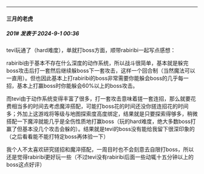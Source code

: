 ﻿
*****

####  三月的老虎  
##### 201#       发表于 2024-9-1 00:36

tevi玩通了（hard难度），单就打boss方面，顺带rabiribi一起写点感想：

rabiribi由于基本不存在什么深度的动作系统，所以战斗很简单，基本就是躲完boss攻击后打一套然后继续躲boss下一套攻击，这样一个回合制（当然魔法可以一直用）。但也因此基本上打rabiribi的boss非常需要你能躲会boss的几乎每一招，基本上打赢boss时你能躲会60%以上的boss攻击。

而tevi由于动作系统变得丰富了很多，打一套攻击意味着搓一套连招，那么就要花费相当多的时间去考虑魔淬搭配，可能打boss花的时间还没你搓连招花的时间多；外加上这游戏将等级与地图探索度高度绑定，结果就是只要探索得够多，稍微搭配一下魔淬就能几乎是全伤性质地打赢boss（玩的hard难度，绝大多数boss打赢了但基本没几个攻击会躲的）。结果就是tevi的boss没有能给我留下很深印象的（之后看看能不能打特定boss再体验一下）

我个人不太喜欢研究搓招和魔淬搭配，一周目时也不会刻意去自限打boss，所以还是觉得rabiribi更好玩一些（不过tevi没有rabiribi后面一些动辄十五分钟以上的boss这点好评）

